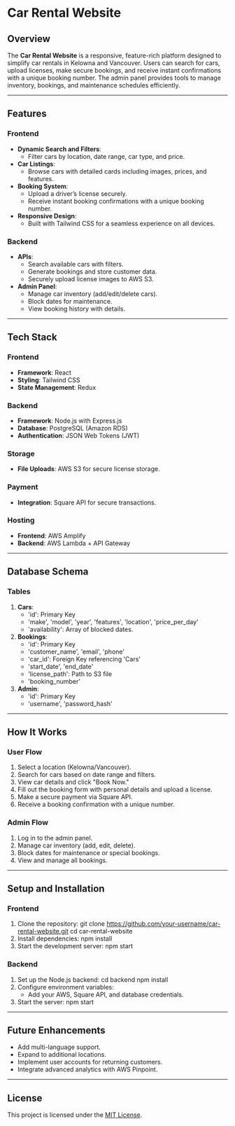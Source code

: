# Car Rental Website

## Overview

The **Car Rental Website** is a responsive, feature-rich platform designed to simplify car rentals in Kelowna and Vancouver. Users can search for cars, upload licenses, make secure bookings, and receive instant confirmations with a unique booking number. The admin panel provides tools to manage inventory, bookings, and maintenance schedules efficiently.

---

## Features

### **Frontend**
- **Dynamic Search and Filters**:
  - Filter cars by location, date range, car type, and price.
- **Car Listings**:
  - Browse cars with detailed cards including images, prices, and features.
- **Booking System**:
  - Upload a driver’s license securely.
  - Receive instant booking confirmations with a unique booking number.
- **Responsive Design**:
  - Built with Tailwind CSS for a seamless experience on all devices.

### **Backend**
- **APIs**:
  - Search available cars with filters.
  - Generate bookings and store customer data.
  - Securely upload license images to AWS S3.
- **Admin Panel**:
  - Manage car inventory (add/edit/delete cars).
  - Block dates for maintenance.
  - View booking history with details.

---

## Tech Stack

### **Frontend**
- **Framework**: React
- **Styling**: Tailwind CSS
- **State Management**: Redux

### **Backend**
- **Framework**: Node.js with Express.js
- **Database**: PostgreSQL (Amazon RDS)
- **Authentication**: JSON Web Tokens (JWT)

### **Storage**
- **File Uploads**: AWS S3 for secure license storage.

### **Payment**
- **Integration**: Square API for secure transactions.

### **Hosting**
- **Frontend**: AWS Amplify
- **Backend**: AWS Lambda + API Gateway

---

## Database Schema

### **Tables**
1. **Cars**:
   - 'id': Primary Key
   - 'make', 'model', 'year', 'features', 'location', 'price_per_day'
   - 'availability': Array of blocked dates.
2. **Bookings**:
   - 'id': Primary Key
   - 'customer_name', 'email', 'phone'
   - 'car_id': Foreign Key referencing 'Cars'
   - 'start_date', 'end_date'
   - 'license_path': Path to S3 file
   - 'booking_number'
3. **Admin**:
   - 'id': Primary Key
   - 'username', 'password_hash'

---

## How It Works

### **User Flow**
1. Select a location (Kelowna/Vancouver).
2. Search for cars based on date range and filters.
3. View car details and click "Book Now."
4. Fill out the booking form with personal details and upload a license.
5. Make a secure payment via Square API.
6. Receive a booking confirmation with a unique number.

### **Admin Flow**
1. Log in to the admin panel.
2. Manage car inventory (add, edit, delete).
3. Block dates for maintenance or special bookings.
4. View and manage all bookings.

---

## Setup and Installation

### **Frontend**
1. Clone the repository:
   git clone https://github.com/your-username/car-rental-website.git
   cd car-rental-website
2. Install dependencies:
   npm install
3. Start the development server:
   npm start

### **Backend**
1. Set up the Node.js backend:
   cd backend
   npm install
2. Configure environment variables:
   - Add your AWS, Square API, and database credentials.
3. Start the server:
   npm start

---

## Future Enhancements
- Add multi-language support.
- Expand to additional locations.
- Implement user accounts for returning customers.
- Integrate advanced analytics with AWS Pinpoint.

---

## License
This project is licensed under the [MIT License](LICENSE).
